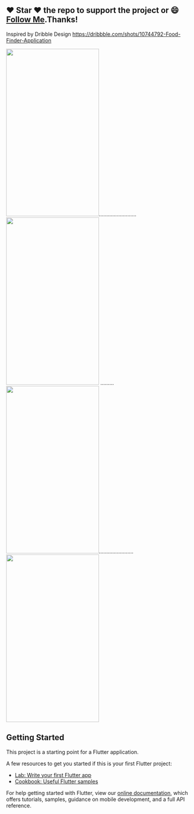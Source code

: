 
## :heart: Star :heart: the repo to support the project or :smile:[Follow Me](https://github.com/harsh6768).Thanks!

Inspired by Dribble Design
https://dribbble.com/shots/10744792-Food-Finder-Application

<img src="https://github.com/harsh6768/Kairat/blob/master/Images/r1.jpeg" alt="" 
width="250" height="450" >.........................
<img src="https://github.com/harsh6768/Kairat/blob/master/Images/r2.jpeg" alt="" width="250" height="450" >
.........
<img src="https://github.com/harsh6768/Kairat/blob/master/Images/r3.jpeg"
alt="" width="250" height="450" >.......................
<img src="https://github.com/harsh6768/Kairat/blob/master/Images/r4.jpeg"
alt="" width="250" height="450" >

## Getting Started

This project is a starting point for a Flutter application.

A few resources to get you started if this is your first Flutter project:

- [Lab: Write your first Flutter app](https://flutter.dev/docs/get-started/codelab)
- [Cookbook: Useful Flutter samples](https://flutter.dev/docs/cookbook)

For help getting started with Flutter, view our
[online documentation](https://flutter.dev/docs), which offers tutorials,
samples, guidance on mobile development, and a full API reference.
